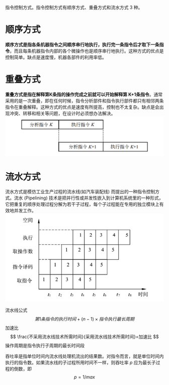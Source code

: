 指令控制方式。指令控制方式有顺序方式、重叠方式和流水方式 3 种。

# 顺序方式

**顺序方式是指各条机器指令之间顺序串行地执行，执行完一条指令后才取下一条指令**，而且每条机器指令内部的各个微操作也是顺序串行地执行。这种方式的优点是控制简单。缺点是速度慢，机器各部件的利用率低。

# 重叠方式

**重叠方式是指在解释第K条指的操作完成之前就可以开始解释第 K+1条指令**。通常采用的是一次重叠，即在任何时候，指令分析部件和指令执行部件都只有相邻两条指令在重叠解释。这种方式的优点是速度有所提高，控制也不太复杂。缺点是会出现冲突、转移和相关等问题，在设计时必须想办法解决。
![](attachment/Pasted%20image%2020231004151718.png)
# 流水方式
流水方式是模仿工业生产过程的流水线(如汽车装配线) 而提出的一种指令控制方式。流水 (Pipelining) 技术是把并行性或并发性嵌入到计算机系统里的一种形式，它把重复的顺序处理过程分解为若干子过程，每个子过程能在专用的独立模块上有效地并发工作。
![](attachment/Pasted%20image%2020231004151853.png)

流水线公式
$$
第1条指令的执行时间+(n-1)×指令执行最长周期
$$
加速比
$$
\frac{不采用流水线技术所需时间}{采用流水线技术所需时间}=加速比
$$
操作周期是指令执行子周期的最长时间段

吞吐率是指单位时间内流水线处理机流出的结果数。对指令而言，就是单位时间内执行的指令数。如果流水线的子过程所用时间不一样，则吞吐率 $p$ 应为最长子过程的倒数，即
$$
p=1/max{}
$$